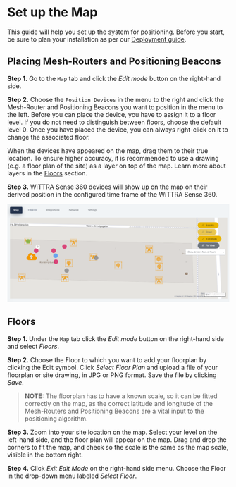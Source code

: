 # Set up the Map

This guide will help you set up the system for positioning.
Before you start, be sure to plan your installation as per our [Deployment guide](howto-deployment-guide.md).

## Placing Mesh-Routers and Positioning Beacons

**Step 1.**
Go to the `Map` tab and click the *Edit mode* button on the right-hand side.

**Step 2.**
Choose the `Position Devices` in the menu to the right and click the Mesh-Router
and Positioning Beacons you want to position in the menu to the left.
Before you can place the device, you have to assign it to a floor level.
If you do not need to distinguish between floors, choose the default level 0.
Once you have placed the device, you can always right-click on it to
change the associated floor.

When the devices have appeared on the map, drag them to their true location.
To ensure higher accuracy, it is recommended to use a drawing (e.g. a floor plan of the site)
as a layer on top of the map. Learn more about layers in the [Floors](#floors) section.

**Step 3.**
WiTTRA Sense 360 devices will show up on the map on their derived position in the configured time frame of the WiTTRA Sense 360.

![Positioning](images/positioning-wittra-office.png)

## Floors

**Step 1.**
Under the `Map` tab click the *Edit mode* button on the right-hand side and select *Floors*.

**Step 2.**
Choose the Floor to which you want to add your floorplan by clicking the Edit symbol.
Click *Select Floor Plan* and upload a file of your floorplan or site drawing, in JPG or PNG format. Save the file by clicking *Save*.

>**NOTE:** The floorplan has to have a known scale, so it can be fitted correctly on the map,
as the correct latitude and longitude of the Mesh-Routers and Positioning Beacons
are a vital input to the positioning algorithm.

**Step 3.**
Zoom into your site location on the map. Select your level on the left-hand side, and the floor plan will appear on the map.
Drag and drop the corners to fit the map, and check so the scale is the same as the map scale, visible in the bottom right.

**Step 4.**
Click *Exit Edit Mode* on the right-hand side menu. Choose the Floor in the drop-down menu labeled *Select Floor*.
